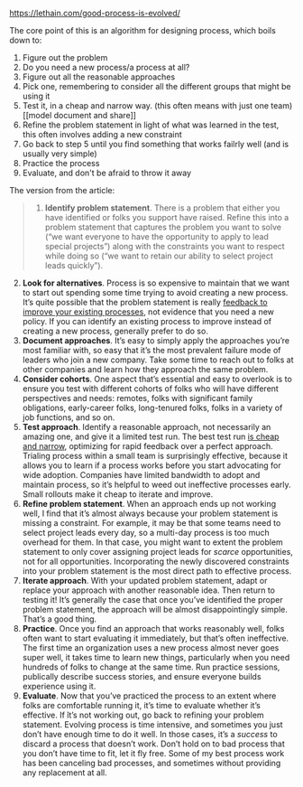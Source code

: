 https://lethain.com/good-process-is-evolved/

The core point of this is an algorithm for designing process, which boils down to:
1. Figure out the problem
2. Do you need a new process/a process at all?
3. Figure out all the reasonable approaches
4. Pick one, remembering to consider all the different groups that might be using it
5. Test it, in a cheap and narrow way. (this often means with just one team) [[model document and share]]
6. Refine the problem statement in light of what was learned in the test, this often involves adding a new constraint 
7. Go back to step 5 until you find something that works failrly well (and is usually very simple)
8. Practice the process
9. Evaluate, and don't be afraid to throw it away

The version from the article:
>1.  **Identify problem statement**. There is a problem that either you have identified or folks you support have raised. Refine this into a problem statement that captures the problem you want to solve (“we want everyone to have the opportunity to apply to lead special projects”) along with the constraints you want to respect while doing so (“we want to retain our ability to select project leads quickly”).
2.  **Look for alternatives**. Process is so expensive to maintain that we want to start out spending some time trying to avoid creating a new process. It’s quite possible that the problem statement is really [feedback to improve your existing processes](https://lethain.com/work-policy-not-exceptions/), not evidence that you need a new policy. If you can identify an existing process to improve instead of creating a new process, generally prefer to do so.
3.  **Document approaches**. It’s easy to simply apply the approaches you’re most familiar with, so easy that it’s the most prevalent failure mode of leaders who join a new company. Take some time to reach out to folks at other companies and learn how they approach the same problem.
4.  **Consider cohorts**. One aspect that’s essential and easy to overlook is to ensure you test with different cohorts of folks who will have different perspectives and needs: remotes, folks with significant family obligations, early-career folks, long-tenured folks, folks in a variety of job functions, and so on.
5.  **Test approach**. Identify a reasonable approach, not necessarily an amazing one, and give it a limited test run. The best test run [is cheap and narrow](https://lethain.com/model-document-share/), optimizing for rapid feedback over a perfect approach. Trialing process within a small team is surprisingly effective, because it allows you to learn if a process works before you start advocating for wide adoption. Companies have limited bandwidth to adopt and maintain process, so it’s helpful to weed out ineffective processes early. Small rollouts make it cheap to iterate and improve.
6.  **Refine problem statement**. When an approach ends up not working well, I find that it’s almost always because your problem statement is missing a constraint. For example, it may be that some teams need to select project leads every day, so a multi-day process is too much overhead for them. In that case, you might want to extent the problem statement to only cover assigning project leads for _scarce_ opportunities, not for all opportunities. Incorporating the newly discovered constraints into your problem statement is the most direct path to effective process.
7.  **Iterate approach**. With your updated problem statement, adapt or replace your approach with another reasonable idea. Then return to testing it! It’s generally the case that once you’ve identified the proper problem statement, the approach will be almost disappointingly simple. That’s a good thing.
8.  **Practice**. Once you find an approach that works reasonably well, folks often want to start evaluating it immediately, but that’s often ineffective. The first time an organization uses a new process almost never goes super well, it takes time to learn new things, particularly when you need hundreds of folks to change at the same time. Run practice sessions, publically describe success stories, and ensure everyone builds experience using it.
9.  **Evaluate**. Now that you’ve practiced the process to an extent where folks are comfortable running it, it’s time to evaluate whether it’s effective. If ̉it’s not working out, go back to refining your problem statement. Evolving process is time intensive, and sometimes you just don’t have enough time to do it well. In those cases, it’s a _success_ to discard a process that doesn’t work. Don’t hold on to bad process that you don’t have time to fit, let it fly free. Some of my best process work has been canceling bad processes, and sometimes without providing any replacement at all.